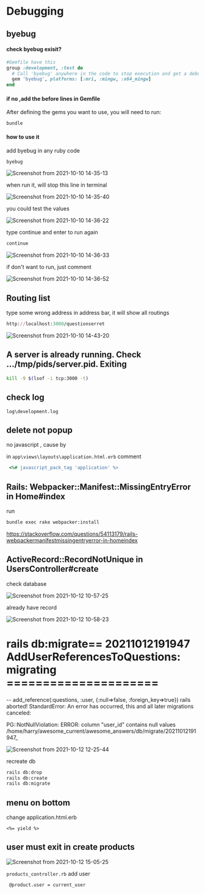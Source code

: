 # Debugging

## byebug 

#### check byebug exisit?

```ruby
#Gemfile have this 
group :development, :test do
  # Call 'byebug' anywhere in the code to stop execution and get a debugger console
  gem 'byebug', platforms: [:mri, :mingw, :x64_mingw]
end
``` 
#### if no ,add the before lines in  Gemfile  
 After defining the gems you want to use, you will need to run:
 
```shell
bundle
```
####  how to use it 

add byebug in any ruby code
```ruby  
byebug
```

![Screenshot from 2021-10-10 14-35-13](https://user-images.githubusercontent.com/21187699/136713730-7e713e4e-4641-4c07-b5c5-10f2c50c8d65.png)


when run it, will stop this line in terminal

![Screenshot from 2021-10-10 14-35-40](https://user-images.githubusercontent.com/21187699/136713750-0dadce92-73e0-4556-87ed-25a0663a98d9.png)

you could test the values

![Screenshot from 2021-10-10 14-36-22](https://user-images.githubusercontent.com/21187699/136713759-e5641e5b-0aeb-46f8-a2fc-3c364d041566.png)

type continue and enter to run again
```ruby  
continue
```

![Screenshot from 2021-10-10 14-36-33](https://user-images.githubusercontent.com/21187699/136713765-39a48043-9163-40d2-9fd0-6cf9bbb432a4.png)

if don't want to run, just comment

![Screenshot from 2021-10-10 14-36-52](https://user-images.githubusercontent.com/21187699/136713794-7822fb18-6a47-4ffd-ad6d-fecbf180a774.png)



## Routing list  

type some wrong address in address bar, it will show all routings

```ruby  
http://localhost:3000/questionserret
```

![Screenshot from 2021-10-10 14-43-20](https://user-images.githubusercontent.com/21187699/136713846-86adccfe-663e-4c36-a194-7edaa1e3a67e.png)



## A server is already running. Check …/tmp/pids/server.pid. Exiting 

```sh
kill -9 $(lsof -i tcp:3000 -t)
```


## check log 

`log\development.log`


## delete not popup
no javascript , cause by
 
in `app\views\layouts\application.html.erb` 
comment 
```ruby
 <%# javascript_pack_tag 'application' %>
 ```

 ## Rails: Webpacker::Manifest::MissingEntryError in Home#index

 run
 ```sh
bundle exec rake webpacker:install
```
https://stackoverflow.com/questions/54113179/rails-webpackermanifestmissingentryerror-in-homeindex



## ActiveRecord::RecordNotUnique in UsersController#create

check database

![Screenshot from 2021-10-12 10-57-25](https://user-images.githubusercontent.com/21187699/137005970-7aaf1718-21eb-4c64-9523-ace28efb7b79.png)

already have record

![Screenshot from 2021-10-12 10-58-23](https://user-images.githubusercontent.com/21187699/137006073-a6f359b7-502f-441f-8bf2-2036ddb044f0.png)



# rails db:migrate== 20211012191947 AddUserReferencesToQuestions: migrating =====================
-- add_reference(:questions, :user, {:null=>false, :foreign_key=>true})
rails aborted!
StandardError: An error has occurred, this and all later migrations canceled:

PG::NotNullViolation: ERROR:  column "user_id" contains null values
/home/harry/awesome_current/awesome_answers/db/migrate/20211012191947_


![Screenshot from 2021-10-12 12-25-44](https://user-images.githubusercontent.com/21187699/137016947-d00ffac0-767d-4f8c-8c50-24610396e7f2.png)


recreate db

```sh
rails db:drop
rails db:create
rails db:migrate
```




## menu on bottom
change application.html.erb

```  this is content
<%= yield %>

```

## user must exit in create products

![Screenshot from 2021-10-12 15-05-25](https://user-images.githubusercontent.com/21187699/137035591-1d3efc58-eb22-4d88-94a6-4f8c14ea17d5.png)


`products_controller.rb` add user

```
 @product.user = current_user
``` 